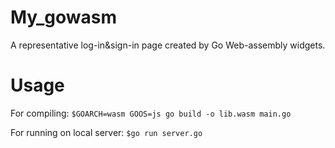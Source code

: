 # My_gowasm
A representative log-in&sign-in page created by Go Web-assembly widgets.
# Usage
For compiling: `$GOARCH=wasm GOOS=js go build -o lib.wasm main.go`

For running on local server: `$go run server.go`
